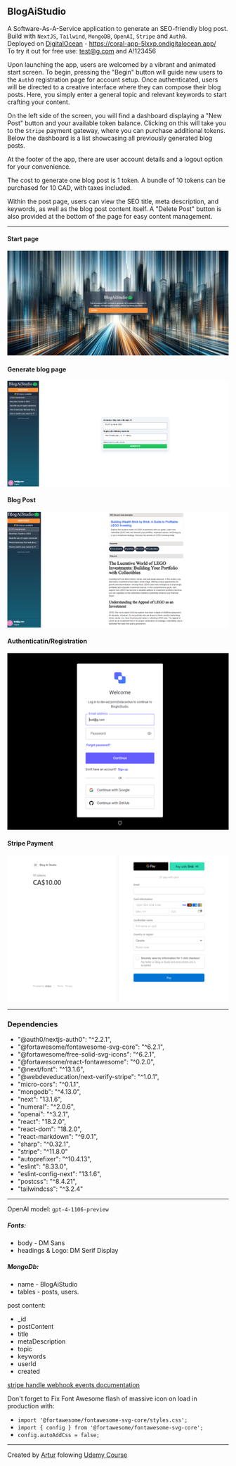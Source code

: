 ## BlogAiStudio
A Software-As-A-Service application to generate an SEO-friendly blog post. <br>
Build with `NextJS`, `Tailwind`, `MongoDB`, `OpenAI`, `Stripe` and `Auth0`.<br>
Deployed on [DigitalOcean](https://www.digitalocean.com/) - https://coral-app-5lxxp.ondigitalocean.app/ <br>
To try it out for free use: test@g.com and A!123456

Upon launching the app, users are welcomed by a vibrant and animated start screen. To begin, pressing the "Begin" button will guide new users to the `Auth0` registration page for account setup. Once authenticated, users will be directed to a creative interface where they can compose their blog posts. Here, you simply enter a general topic and relevant keywords to start crafting your content.

On the left side of the screen, you will find a dashboard displaying a "New Post" button and your available token balance. Clicking on this will take you to the `Stripe` payment gateway, where you can purchase additional tokens. Below the dashboard is a list showcasing all previously generated blog posts.

At the footer of the app, there are user account details and a logout option for your convenience.

The cost to generate one blog post is 1 token. A bundle of 10 tokens can be purchased for 10 CAD, with taxes included.

Within the post page, users can view the SEO title, meta description, and keywords, as well as the blog post content itself. A "Delete Post" button is also provided at the bottom of the page for easy content management.
___
#### Start page
![Start page](./public/main.png)

#### Generate blog page
![generate page](./public/generate.png)

#### Blog Post
![Blog Post](./public/blogpost.png)

#### Authenticatin/Registration
![Authenticatin/Registration](./public/auth0.png)

#### Stripe Payment
![Stripe Payment](./public/stripe.png)
___

### Dependencies
   - "@auth0/nextjs-auth0": "^2.2.1",
   - "@fortawesome/fontawesome-svg-core": "^6.2.1",
   - "@fortawesome/free-solid-svg-icons": "^6.2.1",
   - "@fortawesome/react-fontawesome": "^0.2.0",
   - "@next/font": "^13.1.6",
   - "@webdeveducation/next-verify-stripe": "^1.0.1",
   - "micro-cors": "^0.1.1",
   - "mongodb": "^4.13.0",
   - "next": "13.1.6",
   - "numeral": "^2.0.6",
   - "openai": "^3.2.1",
   - "react": "18.2.0",
   - "react-dom": "18.2.0",
   - "react-markdown": "^9.0.1",
   - "sharp": "^0.32.1",
   - "stripe": "^11.8.0"
   - "autoprefixer": "^10.4.13",
   - "eslint": "8.33.0",
   - "eslint-config-next": "13.1.6",
   - "postcss": "^8.4.21",
   - "tailwindcss": "^3.2.4"
   ---
OpenAI model: `gpt-4-1106-preview`

##### Fonts:
- body - DM Sans
- headings & Logo: DM Serif Display



##### MongoDb:
- name - BlogAiStudio
- tables - posts, users.

post content:
- _id
- postContent
- title
- metaDescription
- topic
- keywords
- userId
- created


[stripe handle webhook events documentation](https://dashboard.stripe.com/test/webhooks/create?endpoint_location=local) <br>

Don't forget to Fix Font Awesome flash of massive icon on load in production with:
- ```import '@fortawesome/fontawesome-svg-core/styles.css'; ``` 
- ```import { config } from '@fortawesome/fontawesome-svg-core';``` 
- ```config.autoAddCss = false;```
---
Created by [Artur](https://github.com/mr-Arturio) folowing [Udemy Course](https://www.udemy.com/course/next-js-ai/?couponCode=ST12MT030524)
